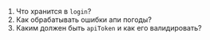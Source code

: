 1. Что хранится в `login`?
2. Как обрабатывать ошибки апи погоды?
3. Каким должен быть `apiToken` и как его валидировать?
